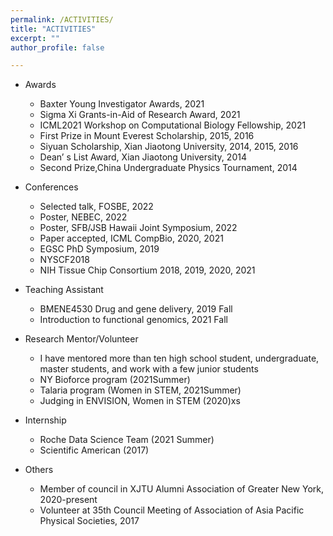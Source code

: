 ```yaml
---
permalink: /ACTIVITIES/
title: "ACTIVITIES"
excerpt: ""
author_profile: false

---
```


* Awards
    * Baxter Young Investigator Awards, 2021
    * Sigma Xi Grants-in-Aid of Research Award, 2021
    * ICML2021 Workshop on Computational Biology Fellowship, 2021
    * First Prize in Mount Everest Scholarship, 2015, 2016
    * Siyuan Scholarship, Xian Jiaotong University, 2014, 2015, 2016
    * Dean’ s List Award, Xian Jiaotong University, 2014
    * Second Prize,China Undergraduate Physics Tournament, 2014
 
* Conferences
    * Selected talk, FOSBE, 2022
    * Poster, NEBEC, 2022
    * Poster, SFB/JSB Hawaii Joint Symposium, 2022
    * Paper accepted, ICML CompBio, 2020, 2021
    * EGSC PhD Symposium, 2019
    * NYSCF2018
    * NIH Tissue Chip Consortium 2018, 2019, 2020, 2021

* Teaching Assistant
    * BMENE4530 Drug and gene delivery,  2019 Fall
    * Introduction to functional genomics, 2021 Fall

* Research Mentor/Volunteer
    * I have mentored more than ten high school student, undergraduate, master students, and work with a few junior students
    * NY Bioforce program (2021Summer)
    * Talaria program (Women in STEM, 2021Summer)
    * Judging in ENVISION, Women in STEM (2020)xs
    

* Internship
    * Roche Data Science Team (2021 Summer)
    * Scientific American (2017)
    
* Others
    * Member of council in XJTU Alumni Association of Greater New York, 2020-present
    * Volunteer at 35th Council Meeting of Association of Asia Pacific Physical Societies, 2017
    





